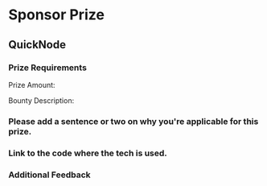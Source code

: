 # Sponsor Prize

## QuickNode

### Prize Requirements


Prize Amount: 

Bounty Description:


### Please add a sentence or two on why you're applicable for this prize.



### Link to the code where the tech is used.


### Additional Feedback
